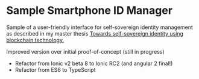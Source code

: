 Sample Smartphone ID Manager
=================================

Sample of a user-friendly interface for self-sovereign identity management as described in my master thesis [Towards self-sovereign identity using blockchain technology.](http://essay.utwente.nl/71274/)

Improved version over initial proof-of-concept (still in progress)

* Refactor from Ionic v2 beta 8 to Ionic RC2 (and angular 2 final!)
* Refactor from ES6 to TypeScript
